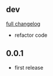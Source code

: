## dev
[full changelog](http://github.com/sue445/gaerminal/compare/0.0.1...develop)

* refactor code

## 0.0.1
* first release